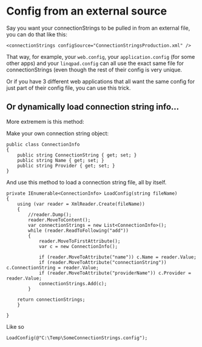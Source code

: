 # Config from an external source

Say you want your connectionStrings to be pulled in from an external file, you can do that like this:


	<connectionStrings configSource="ConnectionStringsProduction.xml" /> 
	
That way, for example, your `web.config`, your `application.config` (for some other apps) and your `linqpad.config` can all use the exact same file for connectionStrings (even though the rest of their config is very unique.

Or if you have 3 different web applications that all want the same config for just part of their config file, you can use this trick.


## Or dynamically load connection string info...


More extremem is this method:

Make your own connection string object:


	public class ConnectionInfo
	{
		public string ConnectionString { get; set; }
		public string Name { get; set; }
		public string Provider { get; set; }
	}
	
	
	
And use this method to load a connection string file, all by itself.


	
	private IEnumerable<ConnectionInfo> LoadConfig(string fileName)
	{
		using (var reader = XmlReader.Create(fileName))
		{
			//reader.Dump();
			reader.MoveToContent();
			var connectionStrings = new List<ConnectionInfo>();
			while (reader.ReadToFollowing("add"))
			{
				reader.MoveToFirstAttribute();
				var c = new ConnectionInfo();

				if (reader.MoveToAttribute("name")) c.Name = reader.Value;
				if (reader.MoveToAttribute("connectionString")) c.ConnectionString = reader.Value;
				if (reader.MoveToAttribute("providerName")) c.Provider = reader.Value;
				connectionStrings.Add(c);
			}
		
		return connectionStrings;
		}
		
	}



Like so

	LoadConfig(@"C:\Temp\SomeConnectionStrings.config");